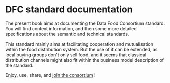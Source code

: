 # DFC standard documentation

The present book aims at documenting the Data Food Consortium standard. You will find context information, and then some more detailed specifications about the semantic and technical standards.

This standard mainly aims at facilitating cooperation and mutualisation within the food distribution system. But the use of it can be extended, as local buying groups don't only sell food, and it seems that classical distribution channels might also fit within the business model description of the standard.

Enjoy, use, share, and [join the consortium](https://datafoodconsortium.gitbook.io/dfc-standard-documentation/contact-and-partners) !

